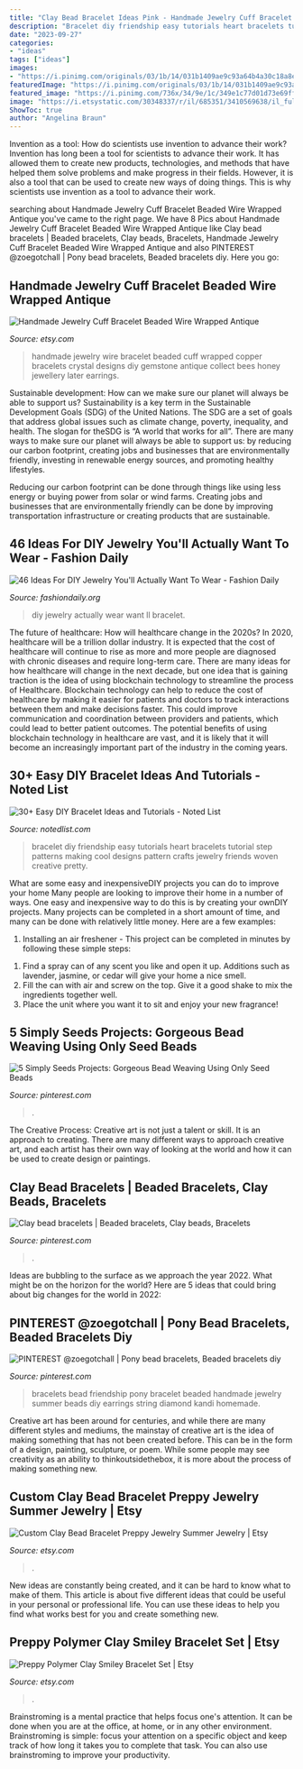 ```yaml
---
title: "Clay Bead Bracelet Ideas Pink - Handmade Jewelry Cuff Bracelet Beaded Wire Wrapped Antique"
description: "Bracelet diy friendship easy tutorials heart bracelets tutorial step patterns making cool designs pattern crafts jewelry friends woven creative pretty"
date: "2023-09-27"
categories:
- "ideas"
tags: ["ideas"]
images:
- "https://i.pinimg.com/originals/03/1b/14/031b1409ae9c93a64b4a30c18a8e545c.jpg"
featuredImage: "https://i.pinimg.com/originals/03/1b/14/031b1409ae9c93a64b4a30c18a8e545c.jpg"
featured_image: "https://i.pinimg.com/736x/34/9e/1c/349e1c77d01d73e69ff4dfebcbdb2efa.jpg"
image: "https://i.etsystatic.com/30348337/r/il/685351/3410569638/il_fullxfull.3410569638_gd37.jpg"
ShowToc: true
author: "Angelina Braun"
---
```



Invention as a tool: How do scientists use invention to advance their work?
Invention has long been a tool for scientists to advance their work. It has allowed them to create new products, technologies, and methods that have helped them solve problems and make progress in their fields. However, it is also a tool that can be used to create new ways of doing things. This is why scientists use invention as a tool to advance their work.

	

		
searching about Handmade Jewelry Cuff Bracelet Beaded Wire Wrapped Antique you've came to the right page. We have 8 Pics about Handmade Jewelry Cuff Bracelet Beaded Wire Wrapped Antique like Clay bead bracelets | Beaded bracelets, Clay beads, Bracelets, Handmade Jewelry Cuff Bracelet Beaded Wire Wrapped Antique and also PINTEREST @zoegotchall | Pony bead bracelets, Beaded bracelets diy. Here you go:
		
    
## Handmade Jewelry Cuff Bracelet Beaded Wire Wrapped Antique

<img loading=lazy src="https://img1.etsystatic.com/000/0/5490265/il_fullxfull.320136121.jpg" onerror="this.onerror=null;this.src='https://tse2.mm.bing.net/th?id=OIP.3LF9i4kRMDUcwpkr8hufXgHaF8&amp;pid=15.1';" alt="Handmade Jewelry Cuff Bracelet Beaded Wire Wrapped Antique">

_Source: etsy.com_

>handmade jewelry wire bracelet beaded cuff wrapped copper bracelets crystal designs diy gemstone antique collect bees honey jewellery later earrings. 

	

Sustainable development: How can we make sure our planet will always be able to support us?
Sustainability is a key term in the Sustainable Development Goals (SDG) of the United Nations. The SDG are a set of goals that address global issues such as climate change, poverty, inequality, and health. The slogan for theSDG is “A world that works for all”.
There are many ways to make sure our planet will always be able to support us: by reducing our carbon footprint, creating jobs and businesses that are environmentally friendly, investing in renewable energy sources, and promoting healthy lifestyles.

Reducing our carbon footprint can be done through things like using less energy or buying power from solar or wind farms. Creating jobs and businesses that are environmentally friendly can be done by improving transportation infrastructure or creating products that are sustainable.

    
## 46 Ideas For DIY Jewelry You&#039;ll Actually Want To Wear - Fashion Daily

<img loading=lazy src="https://fashiondaily.org/wp-content/uploads/2018/01/7b42d5b32c03e4fc8b259ca8fe9fb619-diy-jewellery-jewelry-crafts.jpg" onerror="this.onerror=null;this.src='https://tse2.mm.bing.net/th?id=OIP.-8Lz7e5JExDjC3tUByC-jwHaQe&amp;pid=15.1';" alt="46 Ideas For DIY Jewelry You&#039;ll Actually Want To Wear - Fashion Daily">

_Source: fashiondaily.org_

>diy jewelry actually wear want ll bracelet. 

	

The future of healthcare: How will healthcare change in the 2020s?
In 2020, healthcare will be a trillion dollar industry. It is expected that the cost of healthcare will continue to rise as more and more people are diagnosed with chronic diseases and require long-term care. There are many ideas for how healthcare will change in the next decade, but one idea that is gaining traction is the idea of using blockchain technology to streamline the process of Healthcare. Blockchain technology can help to reduce the cost of healthcare by making it easier for patients and doctors to track interactions between them and make decisions faster. This could improve communication and coordination between providers and patients, which could lead to better patient outcomes. The potential benefits of using blockchain technology in healthcare are vast, and it is likely that it will become an increasingly important part of the industry in the coming years.

    
## 30+ Easy DIY Bracelet Ideas And Tutorials - Noted List

<img loading=lazy src="http://notedlist.com/wp-content/uploads/2015/07/diy-bracelets/37-diy-bracelets.jpg" onerror="this.onerror=null;this.src='https://tse1.mm.bing.net/th?id=OIP.PL_jtwWacQOdmsFhKhwTugHaPI&amp;pid=15.1';" alt="30+ Easy DIY Bracelet Ideas and Tutorials - Noted List">

_Source: notedlist.com_

>bracelet diy friendship easy tutorials heart bracelets tutorial step patterns making cool designs pattern crafts jewelry friends woven creative pretty. 

	

What are some easy and inexpensiveDIY projects you can do to improve your home
Many people are looking to improve their home in a number of ways. One easy and inexpensive way to do this is by creating your ownDIY projects. Many projects can be completed in a short amount of time, and many can be done with relatively little money. Here are a few examples: 
1. Installing an air freshener - This project can be completed in minutes by following these simple steps: 

1) Find a spray can of any scent you like and open it up. Additions such as lavender, jasmine, or cedar will give your home a nice smell. 
2) Fill the can with air and screw on the top. Give it a good shake to mix the ingredients together well. 
3) Place the unit where you want it to sit and enjoy your new fragrance!

    
## 5 Simply Seeds Projects: Gorgeous Bead Weaving Using Only Seed Beads

<img loading=lazy src="https://i.pinimg.com/736x/ae/b7/32/aeb732906180ccb09d7e938c43a5dfdb.jpg" onerror="this.onerror=null;this.src='https://tse3.mm.bing.net/th?id=OIP.tXr9Ti5GENALUtgcOLpKSgHaHa&amp;pid=15.1';" alt="5 Simply Seeds Projects: Gorgeous Bead Weaving Using Only Seed Beads">

_Source: pinterest.com_

>. 

	

The Creative Process:
Creative art is not just a talent or skill. It is an approach to creating. There are many different ways to approach creative art, and each artist has their own way of looking at the world and how it can be used to create design or paintings.

    
## Clay Bead Bracelets | Beaded Bracelets, Clay Beads, Bracelets

<img loading=lazy src="https://i.pinimg.com/originals/03/1b/14/031b1409ae9c93a64b4a30c18a8e545c.jpg" onerror="this.onerror=null;this.src='https://tse2.mm.bing.net/th?id=OIP.CiCk4C1soFGUwOFvZ28P-QHaJ4&amp;pid=15.1';" alt="Clay bead bracelets | Beaded bracelets, Clay beads, Bracelets">

_Source: pinterest.com_

>. 

	

Ideas are bubbling to the surface as we approach the year 2022. What might be on the horizon for the world? Here are 5 ideas that could bring about big changes for the world in 2022:

    
## PINTEREST @zoegotchall | Pony Bead Bracelets, Beaded Bracelets Diy

<img loading=lazy src="https://i.pinimg.com/736x/34/9e/1c/349e1c77d01d73e69ff4dfebcbdb2efa.jpg" onerror="this.onerror=null;this.src='https://tse4.mm.bing.net/th?id=OIP.lRf2-lsbdKL-H5FEAS-RGQHaJ3&amp;pid=15.1';" alt="PINTEREST @zoegotchall | Pony bead bracelets, Beaded bracelets diy">

_Source: pinterest.com_

>bracelets bead friendship pony bracelet beaded handmade jewelry summer beads diy earrings string diamond kandi homemade. 

	

Creative art has been around for centuries, and while there are many different styles and mediums, the mainstay of creative art is the idea of making something that has not been created before. This can be in the form of a design, painting, sculpture, or poem. While some people may see creativity as an ability to thinkoutsidethebox, it is more about the process of making something new.

    
## Custom Clay Bead Bracelet Preppy Jewelry Summer Jewelry | Etsy

<img loading=lazy src="https://i.etsystatic.com/22694541/r/il/ee7c10/3043655389/il_fullxfull.3043655389_f5v2.jpg" onerror="this.onerror=null;this.src='https://tse4.mm.bing.net/th?id=OIP.KZYEyKUTQ67LrATh-mMpVQHaJ0&amp;pid=15.1';" alt="Custom Clay Bead Bracelet Preppy Jewelry Summer Jewelry | Etsy">

_Source: etsy.com_

>. 

	

New ideas are constantly being created, and it can be hard to know what to make of them. This article is about five different ideas that could be useful in your personal or professional life. You can use these ideas to help you find what works best for you and create something new.

    
## Preppy Polymer Clay Smiley Bracelet Set | Etsy

<img loading=lazy src="https://i.etsystatic.com/30348337/r/il/685351/3410569638/il_fullxfull.3410569638_gd37.jpg" onerror="this.onerror=null;this.src='https://tse1.mm.bing.net/th?id=OIP.lL1fdIdVIspoZTF54XqIpAHaNK&amp;pid=15.1';" alt="Preppy Polymer Clay Smiley Bracelet Set | Etsy">

_Source: etsy.com_

>. 

	

Brainstroming is a mental practice that helps focus one's attention. It can be done when you are at the office, at home, or in any other environment. Brainstroming is simple: focus your attention on a specific object and keep track of how long it takes you to complete that task. You can also use brainstroming to improve your productivity.


